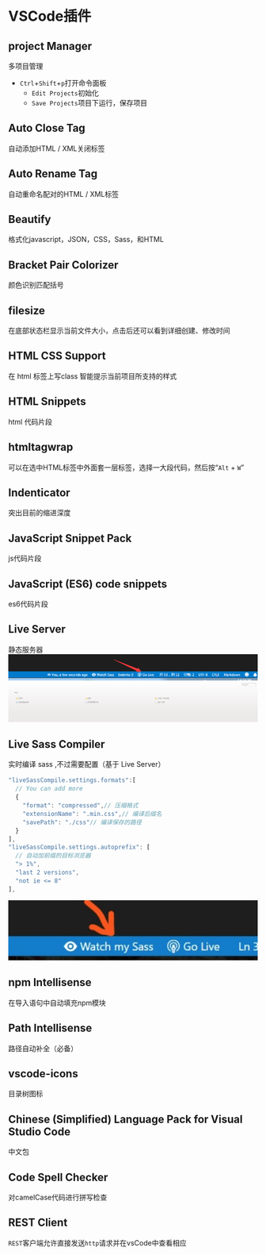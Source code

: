 # VSCode插件

## project Manager

多项目管理

- `Ctrl`+`Shift`+`p`打开命令面板
  - `Edit Projects`初始化
  - `Save Projects`项目下运行，保存项目

## Auto Close Tag

自动添加HTML / XML关闭标签

## Auto Rename Tag

自动重命名配对的HTML / XML标签

## Beautify

格式化javascript，JSON，CSS，Sass，和HTML

## Bracket Pair Colorizer

颜色识别匹配括号

## filesize

在底部状态栏显示当前文件大小，点击后还可以看到详细创建、修改时间

## HTML CSS Support

在 html 标签上写class 智能提示当前项目所支持的样式

## HTML Snippets

html 代码片段

## htmltagwrap

可以在选中HTML标签中外面套一层标签，选择一大段代码，然后按“`Alt` + `W`”

## Indenticator

突出目前的缩进深度

## JavaScript Snippet Pack

js代码片段

## JavaScript (ES6) code snippets

es6代码片段

## Live Server

静态服务器
![使用](./img/20180806142450.png)
![使用](./img/20180806142553.png)

## Live Sass Compiler

实时编译 sass ,不过需要配置（基于 Live Server）

```js
"liveSassCompile.settings.formats":[
  // You can add more
  {
    "format": "compressed",// 压缩格式
    "extensionName": ".min.css",// 编译后缀名
    "savePath": "./css"// 编译保存的路径
  }
],
"liveSassCompile.settings.autoprefix": [
  // 自动加前缀的目标浏览器
  "> 1%",
  "last 2 versions",
  "not ie <= 8"
],
```

![使用](./img/15093281194279.jpg)

## npm Intellisense

在导入语句中自动填充npm模块

## Path Intellisense

路径自动补全（必备）

## vscode-icons

目录树图标

## Chinese (Simplified) Language Pack for Visual Studio Code

中文包

## Code Spell Checker

对camelCase代码进行拼写检查

## REST Client

`REST`客户端允许直接发送`http`请求并在vsCode中查看相应